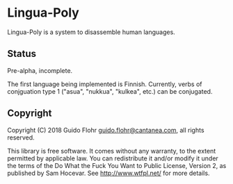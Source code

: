 # Lingua-Poly

Lingua-Poly is a system to disassemble human languages.

## Status

Pre-alpha, incomplete.

The first language being implemented is Finnish. Currently, verbs of
conjguation type 1 ("asua", "nukkua", "kulkea", etc.) can be conjugated.

## Copyright

Copyright (C) 2018 Guido Flohr  <guido.flohr@cantanea.com>, all rights
reserved.

This library is free software. It comes without any warranty, to
the extent permitted by applicable law. You can redistribute it
and/or modify it under the terms of the Do What the Fuck You Want
to Public License, Version 2, as published by Sam Hocevar. See
http://www.wtfpl.net/ for more details.
